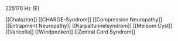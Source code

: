 225170 Hz (E)

[[Chalazion]]
[[CHARGE-Syndrom]]
[[Compression Neuropathy]]
[[Entrapment Neuropathy]]
[[Karpaltunnelsyndrom]]
[[Meibom Cyst]]
[[Varicella]]
[[Windpocken]]
[[Zentral Cord Syndrom]]